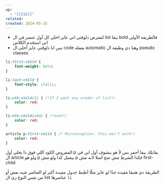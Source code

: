 ```yaml
---
up:
  - "[[CSS]]"
related: 
created: 2024-05-25
---
```


- لنفترض دلوقتي اني عايز اخلي كل أول عنصر في ال list يبقا bold فالطريقة الأولى اني استخدم الكلاس 
- بس انا دلوقتي عايز أخلي ال code يعمله automatic وهنا دي وظيفة ال pseudo classes
```CSS
li:first-child {
	font-weight: bold;
}

li:last-child {
	font-style: italic;
}

li:nth-child(2) { /*If I want any oreder of list*/
	color: red;
}

li:nth-child(odd) { /*even*/
	color: red;
}

article p:first-child { /* Misconception: this won't work*/
	color: red;
}
```

المفروض الكود اللي فوق دا يخلي أول p يقابلك يبقا أحمر
بس لأ هو بيشوف أول ابن في ال article ولو هو p بيعمل كدا ولو مش p فكدا الشرط مش صح أصلا لانه مش first-child

الطريقة دي هتبقا مفيدة جدًا لو عايز مثلًا أظبط جدول 
مفيدة أكتر لو العناصر شبه بعض أو من نفس النوع زي ال list عناصرها `li`
